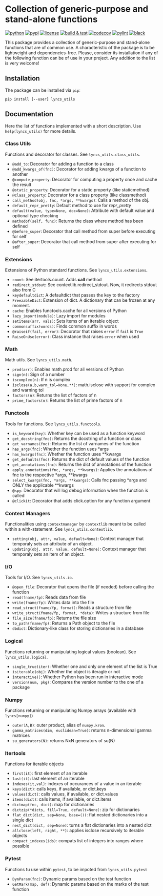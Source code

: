# Collection of generic-purpose and stand-alone functions

[![python](https://img.shields.io/pypi/pyversions/lyncs_utils.svg?logo=python&logoColor=white)](https://pypi.org/project/lyncs_utils/)
[![pypi](https://img.shields.io/pypi/v/lyncs_utils.svg?logo=python&logoColor=white)](https://pypi.org/project/lyncs_utils/)
[![license](https://img.shields.io/github/license/Lyncs-API/lyncs.utils?logo=github&logoColor=white)](https://github.com/Lyncs-API/lyncs.utils/blob/master/LICENSE)
[![build & test](https://img.shields.io/github/workflow/status/Lyncs-API/lyncs.utils/build%20&%20test?logo=github&logoColor=white)](https://github.com/Lyncs-API/lyncs.utils/actions)
[![codecov](https://img.shields.io/codecov/c/github/Lyncs-API/lyncs.utils?logo=codecov&logoColor=white)](https://codecov.io/gh/Lyncs-API/lyncs.utils)
[![pylint](https://img.shields.io/badge/pylint%20score-9.6%2F10-green?logo=python&logoColor=white)](http://pylint.pycqa.org/)
[![black](https://img.shields.io/badge/code%20style-black-000000.svg?logo=codefactor&logoColor=white)](https://github.com/ambv/black)

This package provides a collection of generic-purpose and stand-alone functions that are of common use.
A characteristic of the package is to be lightweight and dependencies-free.
Please, consider its installation if any of the following function can be of use in your project.
Any addition to the list is very welcome!


## Installation

The package can be installed via `pip`:

```
pip install [--user] lyncs_utils
```


## Documentation

Here the list of functions implemented with a short description. Use `help(lyncs_utils)` for more details.


### Class Utils

Functions and decorator for classes. See `lyncs_utils.class_utils`.

- `@add_to`: Decorator for adding a function to a class
- `@add_kwargs_of(fnc)`: Decorator for adding kwargs of a function to another
- `@compute_property`: Decorator for computing a property once and cache the result
- `@static_property`: Decorator for a static property (like staticmethod)
- `@class_property`: Decorator for a class property (like classmethod)
- `call_method(obj, fnc, *args, **kwargs)`: Calls a method of the obj.
- `default_repr_pretty`: Default method to use for _repr_pretty_
- `default(value, type=None, doc=None)`: Attribute with default value and optional type checking
- `methodof(self, func)`: Returns the class where method has been defined
- `@before_super`: Decorator that call method from super before executing for self
- `@after_super`: Decorator that call method from super after executing for self

### Extensions

Extensions of Python standard functions. See `lyncs_utils.extensions`.

- `count`: See itertools.count. Adds __call__ method
- `redirect_stdout`: See contextlib.redirect_stdout. Now, it redirects stdout also from C
- `keydefaultdict`: A defaultdict that passes the key to the factory
- `FreezableDict`: Extension of dict. A dictionary that can be frozen at any moment.
- `cache`: Enables functools.cache for all versions of Python
- `lazy_import(module)`: Lazy import for modules
- `setitems(arr, vals)`: Sets items of an iterable object
- `commonsuffix(words)`: Finds common suffix in words
- `@raiseif(fail, error)`: Decorator that raises `error` if `fail` is `True`
- `RaiseOnUse(error)`: Class instance that raises `error` when used

### Math

Math utils. See `lyncs_utils.math`.

- `prod(arr)`:  Enables math.prod for all versions of Python
- `sign(n)`:  Sign of a number
- `iscomplex(n)`: If n is complex
- `isclose(a,b,warn_tol=None,**)`: math.isclose with support for complex and warning tol
- `factors(n)`: Returns the list of factors of n
- `prime_factors(n)`: Returns the list of prime factors of n

### Functools

Tools for functions. See `lyncs_utils.functools`.

- `is_keyword(key)`: Whether key can be used as a function keyword
- `get_docstring(fnc)`: Returns the docstring of a function or class
- `get_varnames(fnc)`: Returns the list of varnames of the function
- `has_args(fnc)`: Whether the function uses *args
- `has_kwargs(fnc)`: Whether the function uses **kwargs
- `get_defaults(fnc)`: Returns the dict of default values of the function
- `get_annotations(fnc)`: Returns the dict of annotations of the function
- `apply_annotations(fnc, *args, **kwargs)`: Applies the annotations of fnc to the respective *args, **kwargs
- `select_kwargs(fnc, *args, **kwargs)`: Calls fnc passing *args and ONLY the applicable **kwargs
- `@spy`: Decorator that will log debug information when the function is called
- `@clickit`: Decorator that adds click.option for any function argument

### Context Managers

Functionalities using `contextmanager` by `contextlib` meant to be called within a with-statement.
See `lyncs_utils.contextlib`.

- `setting(obj, attr, value, default=None)`: Context manager that temporaly sets an attribute of an object.
- `updating(obj, attr, value, default=None)`: Context manager that temporaly sets an item of an object.

### I/O

Tools for I/O. See `lyncs_utils.io`.

- `@open_file`: Decorator that opens the file (if needed) before calling the function
- `read(fname/fp)`: Reads data from file
- `write(fname/fp)`: Writes data into the file
- `read_struct(fname/fp, format)`: Reads a structure from file
- `write_struct(fname/fp, format, *data)`: Writes a structure from file
- `file_size(fname/fp)`: Returns the file size
- `to_path(fname/fp)`: Returns a Path object to the file
- `dbdict`: Dictionary-like class for storing dictionaries in a database

### Logical

Functions returning or manipulating logical values (boolean). See `lyncs_utils.logical`.

- `single_true(iter)`: Whether one and only one element of the list is True
- `isiterable(obj)`: Whether the object is iteragle or not
- `interactive()`: Whether Python has been run in interactive mode
- `version(num, pkg)`: Compares the version number to the one of a package

### Numpy

Functions returning or manipulating Numpy arrays (available with `lyncs[numpy]`)

- `outer(A,B)`: outer product, alias of `numpy.kron`.
- `gamma_matrices(dim, euclidean=True)`: returns n-dimensional gamma matrices
- `su_generators(N)`: returns NxN generators of su(N)

### Itertools

Functions for iterable objects

- `first(it)`: first element of an iterable
- `last(it)`: last element of an iterable
- `indexes(it,val)`: indexes of occurances of a value in an iterable
- `keys(dict)`: calls keys, if available, or dict.keys
- `values(dict)`: calls values, if available, or dict.values
- `items(dict)`: calls items, if available, or dict.items
- `dictmap(fnc, dict)`: map for dictionaries
- `dictzip(*dicts, fill=True, default=None)`: zip for dictionaries
- `flat_dict(dict, sep=None, base=())`: flat nested dictionaries into a single dict
- `nest_dict(dict, sep=None)`: turns a flat dictionaries into a nested dict
- `allclose(left, right, **)`: applies isclose recursively to iterable objects
- `compact_indexes(ids)`: compats list of integers into ranges where possible

### Pytest

Functions tu use within `pytest`, to be impoted from `lyncs_utils.pytest`

- `DynParam(fnc)`: Dynamic params based on the test function
- `GetMark(map, def)`: Dynamic params based on the marks of the test function